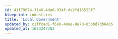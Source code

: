 ```yaml
---
id: 41f79674-3146-4da0-934f-de2f416525f7
blueprint: industries
title: 'Local Government'
updated_by: c1ffcad1-f698-49ae-8e70-05bbd7db8435
updated_at: 1623247383
---
```


